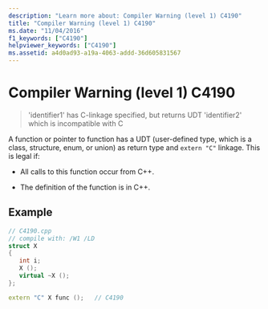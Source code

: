 ```yaml
---
description: "Learn more about: Compiler Warning (level 1) C4190"
title: "Compiler Warning (level 1) C4190"
ms.date: "11/04/2016"
f1_keywords: ["C4190"]
helpviewer_keywords: ["C4190"]
ms.assetid: a4d0ad93-a19a-4063-addd-36d605831567
---
```

# Compiler Warning (level 1) C4190

> 'identifier1' has C-linkage specified, but returns UDT 'identifier2' which is incompatible with C

A function or pointer to function has a UDT (user-defined type, which is a class, structure, enum, or union) as return type and `extern "C"` linkage. This is legal if:

- All calls to this function occur from C++.

- The definition of the function is in C++.

## Example

```cpp
// C4190.cpp
// compile with: /W1 /LD
struct X
{
   int i;
   X ();
   virtual ~X ();
};

extern "C" X func ();   // C4190
```
